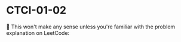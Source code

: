 # CTCI-01-02

🛑️ This won't make any sense unless you're familiar with the problem explanation on LeetCode: <URLSTRING>
